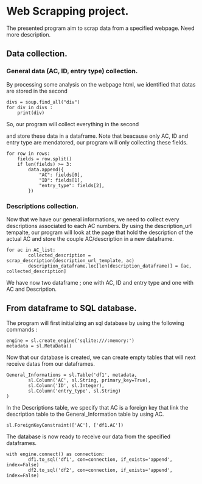# Web Scrapping project.

The presented program aim to scrap data from a specified webpage. Need more description.

## Data collection.

### General data (AC, ID, entry type) collection.
By processing some analysis on the webpage html, we identified that datas are stored in the second <div>

	divs = soup.find_all("div")
	for div in divs :
		print(div)

So, our program will collect everything in the second <div> and store these data in a dataframe. Note that beacause only AC, ID and entry type are mendatored, our program will only collecting these fields.

	for row in rows:
        fields = row.split()
        if len(fields) >= 3:
            data.append({
                "AC": fields[0],
                "ID": fields[1],
                "entry_type": fields[2],
            })

### Descriptions collection. 
Now that we have our general informations, we need to collect every descriptions associated to each AC numbers. By using the description_url tempalte, our program will look at the page that hold the description of the actual AC and store the couple AC/description in a new dataframe. 

	for ac in AC_list:
        	collected_description = scrap_description(description_url_template, ac)
        	description_dataframe.loc[len(description_dataframe)] = [ac, collected_description]

We have now two dataframe ; one with AC, ID and entry type and one with AC and Description.

## From dataframe to SQL database.
The program will first initializing an sql database by using the following commands : 

	engine = sl.create_engine('sqlite:///:memory:')
	metadata = sl.MetaData()

Now that our database is created, we can create empty tables that will next receive datas from our dataframes.

	General_Informations = sl.Table('df1', metadata,
        	sl.Column('AC', sl.String, primary_key=True),
        	sl.Column('ID', sl.Integer),
        	sl.Column('entry_type', sl.String)
	)

In the Descriptions table, we specify that AC is a foreign key that link the description table to the General_Information table by using AC.

	sl.ForeignKeyConstraint(['AC'], ['df1.AC'])

The database is now ready to receive our data from the specified dataframes.

	with engine.connect() as connection:
        	df1.to_sql('df1', con=connection, if_exists='append', index=False)
        	df2.to_sql('df2', con=connection, if_exists='append', index=False)


